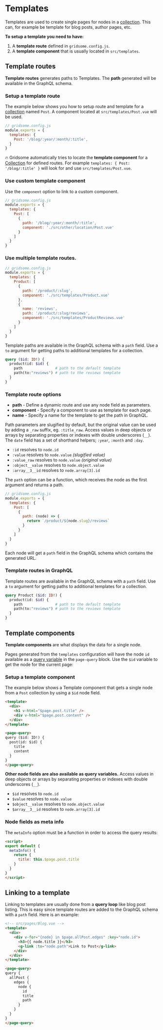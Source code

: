 # Templates

Templates are used to create single pages for nodes in a [collection](/docs/collections/). This can, for example be template for blog posts, author pages, etc.

**To setup a template you need to have:**

1. A **template route** defined in `gridsome.config.js`.
2. A **template component** that is usually located in `src/templates`.



## Template routes
**Template routes** generates paths to Templates. The **path** generated will be available in the GraphQL schema.

### Setup a template route
The example below shows you how to setup route and template for a [collection](/docs/collections/) named `Post`. A component located at `src/templates/Post.vue` will be used.

```js
// gridsome.config.js
module.exports = {
  templates: {
    Post: '/blog/:year/:month/:title',
  }
}
```

🔥 Gridsome automatically tries to locate the **template component** for a [Collection](/docs/collections) for defined routes. For example `templates: { Post: '/blog/:title' }` will look for and use `src/templates/Post.vue`.


### Use custom template component

Use the `component` option to link to a custom component.

```js
// gridsome.config.js
module.exports = {
  templates: {
    Post: [
      {
        path: '/blog/:year/:month/:title',
        component: './src/other/location/Post.vue'
      }
    ]
  }
}
```

### Use multiple template routes.

```js
// gridsome.config.js
module.exports = {
  templates: {
    Product: [
      {
        path: '/product/:slug',
        component: './src/templates/Product.vue'
      },
      {
        name: 'reviews',
        path: '/product/:slug/reviews',
        component: './src/templates/ProductReviews.vue'
      }
    ]
  }
}
```

Template paths are available in the GraphQL schema with a `path` field. Use a `to` argument for getting paths to additional templates for a collection.

```graphql
query ($id: ID!) {
  product(id: $id) {
    path               # path to the default template
    path(to:"reviews") # path to the reviews template
  }
}
```

### Template route options

- **path** - Define a dynamic route and use any node field as parameters.
- **component** - Specify a component to use as template for each page.
- **name** - Specify a name for the template to get the path in GraphQL.

Path parameters are slugified by default, but the original value can be used by adding a `_raw` suffix, eg. `:title_raw`. Access values in deep objects or arrays by separating properties or indexes with double underscores (`__`). The `date` field has a set of shorthand helpers; `:year`, `:month` and `:day`.

- `:id` resolves to `node.id`
- `:value` resolves to `node.value` *(slugified value)*
- `:value_raw` resolves to `node.value` *(original value)*
- `:object__value` resolves to `node.object.value`
- `:array__3__id` resolves to `node.array[3].id`

The `path` option can be a function, which receives the node as the first argument and returns a path.

```js
// gridsome.config.js
module.exports = {
  templates: {
    Post: [
      {
        path: (node) => {
          return `/product/${node.slug}/reviews`
        }
      }
    ]
  }
}
```

Each node will get a `path` field in the GraphQL schema which contains the generated URL.


### Template routes in GraphQL

Template routes are available in the GraphQL schema with a `path` field. Use a `to` argument for getting paths to additional templates for a collection.

```graphql
query Product ($id: ID!) {
  product(id: $id) {
    path               # path to the default template
    path(to:"reviews") # path to the reviews template
  }
}
```

## Template components

**Template components** are what displays the data for a single node.

Pages generated from the `templates` configuration will have the node `id` available as a [query variable](https://graphql.org/learn/queries/#variables) in the `page-query` block. Use the `$id` variable to get the node for the current page:


### Setup a template component

The example below shows a Template component that gets a single node from a `Post` collection by using a `$id` node field.

```html
<template>
  <div>
    <h1 v-html="$page.post.title" />
    <div v-html="$page.post.content" />
  </div>
</template>

<page-query>
query ($id: ID!) {
  post(id: $id) {
    title
    content
  }
}
</page-query>
```

**Other node fields are also available as query variables.** Access values in deep objects or arrays by separating properties or indexes with double underscores (`__`).

- `$id` resolves to `node.id`
- `$value` resolves to `node.value`
- `$object__value` resolves to `node.object.value`
- `$array__3__id` resolves to `node.array[3].id`

### Node fields as meta info

The `metaInfo` option must be a function in order to access the query results:

```html
<script>
export default {
  metaInfo() {
    return {
      title: this.$page.post.title
    }
  }
}
</script>
```

## Linking to a template

Linking to templates are usually done from a **query loop** like blog post listing. This is easy since template routes are added to the GraphQL schema with a `path` field. Here is an example:

```html
<!-- src/pages/Blog.vue -->
<template>
  <div>
    <div v-for="{node} in $page.allPost.edges" :key="node.id">
      <h3>{{ node.title }}</h3>
      <g-link :to="node.path">Link to Post</g-link>
    </div>
  </div>
</template>

<page-query>
query {
  allPost {
    edges {
      node {
        id
        title
        path
      }
    }
  }
}
</page-query>
```

